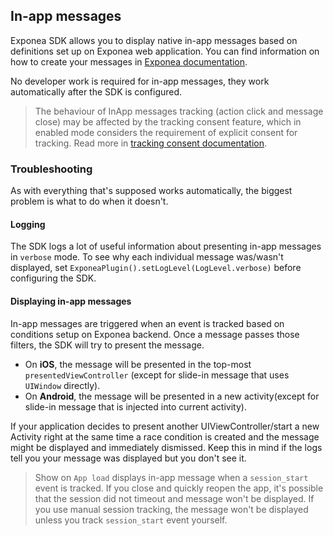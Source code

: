 ## In-app messages
Exponea SDK allows you to display native in-app messages based on definitions set up on Exponea web application. You can find information on how to create your messages in [Exponea documentation](https://docs.exponea.com/docs/in-app-messages).

No developer work is required for in-app messages, they work automatically after the SDK is configured.

> The behaviour of InApp messages tracking (action click and message close) may be affected by the tracking consent feature, which in enabled mode considers the requirement of explicit consent for tracking. Read more in [tracking consent documentation](https://documentation.bloomreach.com/engagement/docs/configuration-of-tracking-consent).

### Troubleshooting
As with everything that's supposed works automatically, the biggest problem is what to do when it doesn't.

#### Logging
The SDK logs a lot of useful information about presenting in-app messages in `verbose` mode. To see why each individual message was/wasn't displayed, set `ExponeaPlugin().setLogLevel(LogLevel.verbose)` before configuring the SDK.

#### Displaying in-app messages
In-app messages are triggered when an event is tracked based on conditions setup on Exponea backend. Once a message passes those filters, the SDK will try to present the message.

* On **iOS**, the message will be presented in the top-most `presentedViewController` (except for slide-in message that uses `UIWindow` directly).
* On **Android**, the message will be presented in a new activity(except for slide-in message that is injected into current activity).

If your application decides to present another UIViewController/start a new Activity right at the same time a race condition is created and the message might be displayed and immediately dismissed. Keep this in mind if the logs tell you your message was displayed but you don't see it.

> Show on `App load` displays in-app message when a `session_start` event is tracked. If you close and quickly reopen the app, it's possible that the session did not timeout and message won't be displayed. If you use manual session tracking, the message won't be displayed unless you track `session_start` event yourself.
